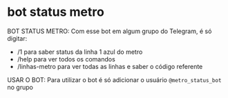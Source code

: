 # bot status metro

BOT STATUS METRO: Com esse bot em algum grupo do Telegram, é só digitar:
* /1 para saber status da linha 1 azul do metro
* /help para ver todos os comandos
* /linhas-metro para ver todas as linhas e saber o código referente

USAR O BOT: Para utilizar o bot é só adicionar o usuário `@metro_status_bot` no grupo
